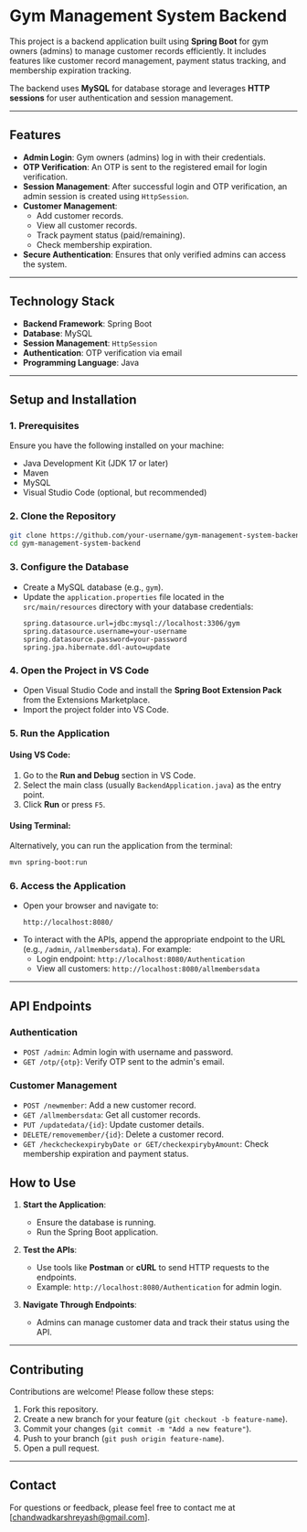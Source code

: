 
# Gym Management System Backend

This project is a backend application built using **Spring Boot** for gym owners (admins) to manage customer records efficiently. It includes features like customer record management, payment status tracking, and membership expiration tracking.

The backend uses **MySQL** for database storage and leverages **HTTP sessions** for user authentication and session management.

---

## Features

- **Admin Login**: Gym owners (admins) log in with their credentials.
- **OTP Verification**: An OTP is sent to the registered email for login verification.
- **Session Management**: After successful login and OTP verification, an admin session is created using `HttpSession`.
- **Customer Management**:
  - Add customer records.
  - View all customer records.
  - Track payment status (paid/remaining).
  - Check membership expiration.
- **Secure Authentication**: Ensures that only verified admins can access the system.

---

## Technology Stack

- **Backend Framework**: Spring Boot
- **Database**: MySQL
- **Session Management**: `HttpSession`
- **Authentication**: OTP verification via email
- **Programming Language**: Java

---

## Setup and Installation

### 1. Prerequisites

Ensure you have the following installed on your machine:
- Java Development Kit (JDK 17 or later)
- Maven
- MySQL
- Visual Studio Code (optional, but recommended)

### 2. Clone the Repository

```bash
git clone https://github.com/your-username/gym-management-system-backend.git
cd gym-management-system-backend
```

### 3. Configure the Database

- Create a MySQL database (e.g., `gym`).
- Update the `application.properties` file located in the `src/main/resources` directory with your database credentials:
  ```properties
  spring.datasource.url=jdbc:mysql://localhost:3306/gym
  spring.datasource.username=your-username
  spring.datasource.password=your-password
  spring.jpa.hibernate.ddl-auto=update
  ```

### 4. Open the Project in VS Code

- Open Visual Studio Code and install the **Spring Boot Extension Pack** from the Extensions Marketplace.
- Import the project folder into VS Code.

### 5. Run the Application

#### Using VS Code:
1. Go to the **Run and Debug** section in VS Code.
2. Select the main class (usually `BackendApplication.java`) as the entry point.
3. Click **Run** or press `F5`.

#### Using Terminal:
Alternatively, you can run the application from the terminal:
```bash
mvn spring-boot:run
```

### 6. Access the Application

- Open your browser and navigate to:
  ```
  http://localhost:8080/
  ```
- To interact with the APIs, append the appropriate endpoint to the URL (e.g., `/admin`, `/allmembersdata`). For example:
  - Login endpoint: `http://localhost:8080/Authentication`
  - View all customers: `http://localhost:8080/allmembersdata`

---

## API Endpoints

### Authentication

- `POST /admin`: Admin login with username and password.
- `GET /otp/{otp}`: Verify OTP sent to the admin's email.

### Customer Management

- `POST /newmember`: Add a new customer record.
- `GET /allmembersdata`: Get all customer records.
- `PUT /updatedata/{id}`: Update customer details.
- `DELETE/removemember/{id}`: Delete a customer record.
- `GET /heckcheckexpirybyDate or GET/checkexpirybyAmount`: Check membership expiration and payment status.

## How to Use

1. **Start the Application**:
   - Ensure the database is running.
   - Run the Spring Boot application.

2. **Test the APIs**:
   - Use tools like **Postman** or **cURL** to send HTTP requests to the endpoints.
   - Example: `http://localhost:8080/Authentication` for admin login.

3. **Navigate Through Endpoints**:
   - Admins can manage customer data and track their status using the API.

---

## Contributing

Contributions are welcome! Please follow these steps:

1. Fork this repository.
2. Create a new branch for your feature (`git checkout -b feature-name`).
3. Commit your changes (`git commit -m "Add a new feature"`).
4. Push to your branch (`git push origin feature-name`).
5. Open a pull request.

---


## Contact

For questions or feedback, please feel free to contact me at [chandwadkarshreyash@gmail.com].
